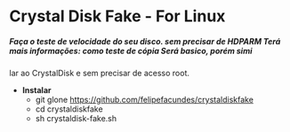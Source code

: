 # Crystal Disk Fake - For Linux
##### Faça o teste de velocidade do seu disco. sem precisar de HDPARM Terá mais informações: como teste de cópia Será basico, porém simi
lar ao CrystalDisk e sem precisar de acesso root.

- **Instalar**
  - git glone https://github.com/felipefacundes/crystaldiskfake
  - cd crystaldiskfake
  - sh crystaldisk-fake.sh

